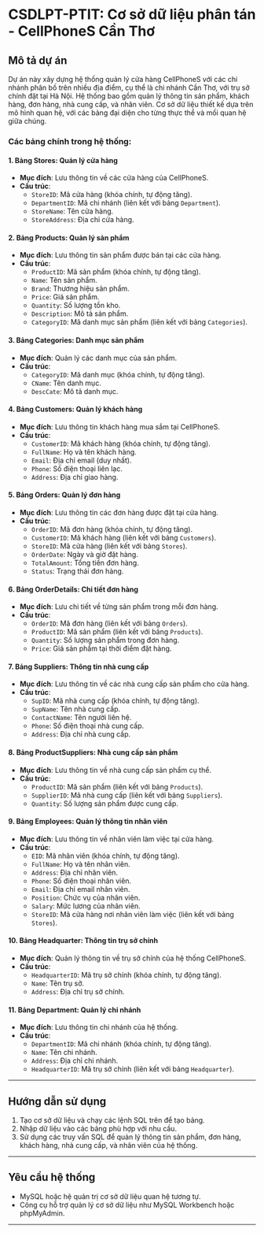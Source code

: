 # CSDLPT-PTIT: Cơ sở dữ liệu phân tán - CellPhoneS Cần Thơ

## Mô tả dự án
Dự án này xây dựng hệ thống quản lý cửa hàng CellPhoneS với các chi nhánh phân bố trên nhiều địa điểm, cụ thể là chi nhánh Cần Thơ, với trụ sở chính đặt tại Hà Nội. Hệ thống bao gồm quản lý thông tin sản phẩm, khách hàng, đơn hàng, nhà cung cấp, và nhân viên. Cơ sở dữ liệu thiết kế dựa trên mô hình quan hệ, với các bảng đại diện cho từng thực thể và mối quan hệ giữa chúng.

### Các bảng chính trong hệ thống:

#### 1. **Bảng Stores: Quản lý cửa hàng**
- **Mục đích**: Lưu thông tin về các cửa hàng của CellPhoneS.
- **Cấu trúc**:
  - `StoreID`: Mã cửa hàng (khóa chính, tự động tăng).
  - `DepartmentID`: Mã chi nhánh (liên kết với bảng `Department`).
  - `StoreName`: Tên cửa hàng.
  - `StoreAddress`: Địa chỉ cửa hàng.

#### 2. **Bảng Products: Quản lý sản phẩm**
- **Mục đích**: Lưu thông tin sản phẩm được bán tại các cửa hàng.
- **Cấu trúc**:
  - `ProductID`: Mã sản phẩm (khóa chính, tự động tăng).
  - `Name`: Tên sản phẩm.
  - `Brand`: Thương hiệu sản phẩm.
  - `Price`: Giá sản phẩm.
  - `Quantity`: Số lượng tồn kho.
  - `Description`: Mô tả sản phẩm.
  - `CategoryID`: Mã danh mục sản phẩm (liên kết với bảng `Categories`).

#### 3. **Bảng Categories: Danh mục sản phẩm**
- **Mục đích**: Quản lý các danh mục của sản phẩm.
- **Cấu trúc**:
  - `CategoryID`: Mã danh mục (khóa chính, tự động tăng).
  - `CName`: Tên danh mục.
  - `DescCate`: Mô tả danh mục.

#### 4. **Bảng Customers: Quản lý khách hàng**
- **Mục đích**: Lưu thông tin khách hàng mua sắm tại CellPhoneS.
- **Cấu trúc**:
  - `CustomerID`: Mã khách hàng (khóa chính, tự động tăng).
  - `FullName`: Họ và tên khách hàng.
  - `Email`: Địa chỉ email (duy nhất).
  - `Phone`: Số điện thoại liên lạc.
  - `Address`: Địa chỉ giao hàng.

#### 5. **Bảng Orders: Quản lý đơn hàng**
- **Mục đích**: Lưu thông tin các đơn hàng được đặt tại cửa hàng.
- **Cấu trúc**:
  - `OrderID`: Mã đơn hàng (khóa chính, tự động tăng).
  - `CustomerID`: Mã khách hàng (liên kết với bảng `Customers`).
  - `StoreID`: Mã cửa hàng (liên kết với bảng `Stores`).
  - `OrderDate`: Ngày và giờ đặt hàng.
  - `TotalAmount`: Tổng tiền đơn hàng.
  - `Status`: Trạng thái đơn hàng.

#### 6. **Bảng OrderDetails: Chi tiết đơn hàng**
- **Mục đích**: Lưu chi tiết về từng sản phẩm trong mỗi đơn hàng.
- **Cấu trúc**:
  - `OrderID`: Mã đơn hàng (liên kết với bảng `Orders`).
  - `ProductID`: Mã sản phẩm (liên kết với bảng `Products`).
  - `Quantity`: Số lượng sản phẩm trong đơn hàng.
  - `Price`: Giá sản phẩm tại thời điểm đặt hàng.

#### 7. **Bảng Suppliers: Thông tin nhà cung cấp**
- **Mục đích**: Lưu thông tin về các nhà cung cấp sản phẩm cho cửa hàng.
- **Cấu trúc**:
  - `SupID`: Mã nhà cung cấp (khóa chính, tự động tăng).
  - `SupName`: Tên nhà cung cấp.
  - `ContactName`: Tên người liên hệ.
  - `Phone`: Số điện thoại nhà cung cấp.
  - `Address`: Địa chỉ nhà cung cấp.

#### 8. **Bảng ProductSuppliers: Nhà cung cấp sản phẩm**
- **Mục đích**: Lưu thông tin về nhà cung cấp sản phẩm cụ thể.
- **Cấu trúc**:
  - `ProductID`: Mã sản phẩm (liên kết với bảng `Products`).
  - `SupplierID`: Mã nhà cung cấp (liên kết với bảng `Suppliers`).
  - `Quantity`: Số lượng sản phẩm được cung cấp.

#### 9. **Bảng Employees: Quản lý thông tin nhân viên**
- **Mục đích**: Lưu thông tin về nhân viên làm việc tại cửa hàng.
- **Cấu trúc**:
  - `EID`: Mã nhân viên (khóa chính, tự động tăng).
  - `FullName`: Họ và tên nhân viên.
  - `Address`: Địa chỉ nhân viên.
  - `Phone`: Số điện thoại nhân viên.
  - `Email`: Địa chỉ email nhân viên.
  - `Position`: Chức vụ của nhân viên.
  - `Salary`: Mức lương của nhân viên.
  - `StoreID`: Mã cửa hàng nơi nhân viên làm việc (liên kết với bảng `Stores`).

#### 10. **Bảng Headquarter: Thông tin trụ sở chính**
- **Mục đích**: Quản lý thông tin về trụ sở chính của hệ thống CellPhoneS.
- **Cấu trúc**:
  - `HeadquarterID`: Mã trụ sở chính (khóa chính, tự động tăng).
  - `Name`: Tên trụ sở.
  - `Address`: Địa chỉ trụ sở chính.

#### 11. **Bảng Department: Quản lý chi nhánh**
- **Mục đích**: Lưu thông tin chi nhánh của hệ thống.
- **Cấu trúc**:
  - `DepartmentID`: Mã chi nhánh (khóa chính, tự động tăng).
  - `Name`: Tên chi nhánh.
  - `Address`: Địa chỉ chi nhánh.
  - `HeadquarterID`: Mã trụ sở chính (liên kết với bảng `Headquarter`).

---

## Hướng dẫn sử dụng
1. Tạo cơ sở dữ liệu và chạy các lệnh SQL trên để tạo bảng.
2. Nhập dữ liệu vào các bảng phù hợp với nhu cầu.
3. Sử dụng các truy vấn SQL để quản lý thông tin sản phẩm, đơn hàng, khách hàng, nhà cung cấp, và nhân viên của hệ thống.

---

## Yêu cầu hệ thống
- MySQL hoặc hệ quản trị cơ sở dữ liệu quan hệ tương tự.
- Công cụ hỗ trợ quản lý cơ sở dữ liệu như MySQL Workbench hoặc phpMyAdmin.

---


